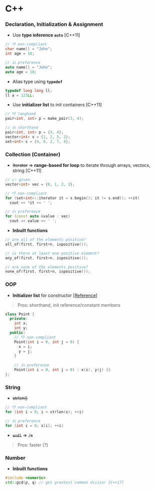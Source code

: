 # C++

### Declaration, Initialization & Assignment
+ Use **type inference ```auto```** [C++11]
```cpp
// 👎 non-compliant
char name[] = "John";
int age = 18;

// 👍 preference
auto name[] = "John";
auto age = 18;
```

+ Alias type using **```typedef```**
```cpp
typedef long long ll;
ll a = 123LL;
```

+ Use **initializer list** to init containers [C++11] 
```cpp
// 👎 longhand
pair<int, int> p = make_pair(3, 4);

// 👍 shorthand
pair<int, int> p = {3, 4};
vector<int> v = {1, 2, 5, 2};
set<int> s = {4, 6, 2, 7, 4};
```

### Collection (Container)
+ ~~Iterator~~ => **range-based for loop** to iterate through arrays, vectocs, string [C++11]
```cpp
// 👉 given
vector<int> vec = {0, 1, 2, 3};

// 👎 non-compliant
for (set<int>::iterator it = s.begin(); it != s.end(); ++it)
  cout << *it << ' ';

// 👍 preference
for (const auto &value : vec)
  cout << value << ' ';
```

+ **Inbuilt functions**
```cpp
// are all of the elements positive?
all_of(first, first+n, ispositive()); 

// is there at least one positive element?
any_of(first, first+n, ispositive());

// are none of the elements positive?
none_of(first, first+n, ispositive()); 
```




### OOP
+ **Initializer list** for constructor [[Reference](https://www.educative.io/edpresso/what-are-initializer-lists-in-cpp)]
> Pros: shorthand, init reference/constant members
```cpp
class Point {
  private:
    int x;
    int y;
  public:
    // 👎 non-compliant
    Point(int i = 0, int j = 0) {
      x = i;
      y = j;
    }
    
    // 👍 preference
    Point(int i = 0, int j = 0) : x(i), y(j) {}
};
```



### String
+ ~~strlen()~~
```cpp
// 👎 non-compliant
for (int i = 0; i < strlen(s); ++i)

// 👍 preference
for (int i = 0; s[i]; ++i)
```

+ ~~```endl```~~ => **```/n```**
> Pros: faster [?]


### Number
+ **Inbuilt functions**
```cpp
#include <numeric>
std::gcd(p, q) // get greatest common divisor [C++17]
```

